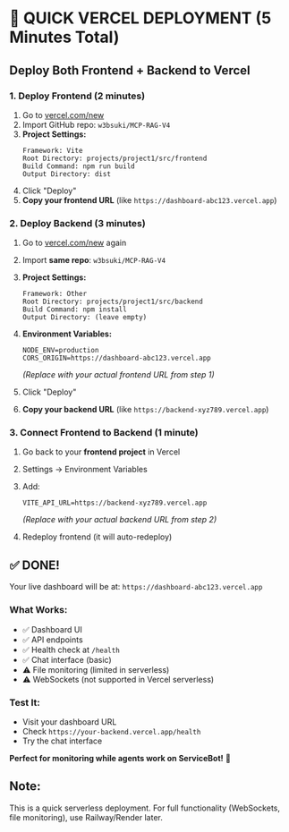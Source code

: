 # 🚀 QUICK VERCEL DEPLOYMENT (5 Minutes Total)

## Deploy Both Frontend + Backend to Vercel

### 1. Deploy Frontend (2 minutes)

1. Go to [vercel.com/new](https://vercel.com/new)
2. Import GitHub repo: `w3bsuki/MCP-RAG-V4`
3. **Project Settings:**
   ```
   Framework: Vite
   Root Directory: projects/project1/src/frontend
   Build Command: npm run build
   Output Directory: dist
   ```
4. Click "Deploy"
5. **Copy your frontend URL** (like `https://dashboard-abc123.vercel.app`)

### 2. Deploy Backend (3 minutes)

1. Go to [vercel.com/new](https://vercel.com/new) again
2. Import **same repo**: `w3bsuki/MCP-RAG-V4`
3. **Project Settings:**
   ```
   Framework: Other
   Root Directory: projects/project1/src/backend
   Build Command: npm install
   Output Directory: (leave empty)
   ```
4. **Environment Variables:**
   ```
   NODE_ENV=production
   CORS_ORIGIN=https://dashboard-abc123.vercel.app
   ```
   *(Replace with your actual frontend URL from step 1)*

5. Click "Deploy"
6. **Copy your backend URL** (like `https://backend-xyz789.vercel.app`)

### 3. Connect Frontend to Backend (1 minute)

1. Go back to your **frontend project** in Vercel
2. Settings → Environment Variables
3. Add:
   ```
   VITE_API_URL=https://backend-xyz789.vercel.app
   ```
   *(Replace with your actual backend URL from step 2)*

4. Redeploy frontend (it will auto-redeploy)

## ✅ DONE! 

Your live dashboard will be at: `https://dashboard-abc123.vercel.app`

### What Works:
- ✅ Dashboard UI
- ✅ API endpoints  
- ✅ Health check at `/health`
- ✅ Chat interface (basic)
- ⚠️ File monitoring (limited in serverless)
- ⚠️ WebSockets (not supported in Vercel serverless)

### Test It:
- Visit your dashboard URL
- Check `https://your-backend.vercel.app/health`
- Try the chat interface

**Perfect for monitoring while agents work on ServiceBot!** 🎯

## Note:
This is a quick serverless deployment. For full functionality (WebSockets, file monitoring), use Railway/Render later.